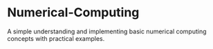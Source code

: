 # Numerical-Computing
A simple understanding and implementing basic numerical computing concepts with practical examples.
